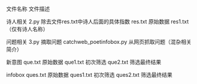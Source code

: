文件名称                        文件描述

诗人相关
2.py                            除去文件res.txt中诗人后面的具体指数
res.txt                         原始数据
res1.txt                        （仅有诗人名称）

问题相关
3.py                            摘取问题
catchweb_poetinfobox.py         从网页抓取问题（混杂相关简介）

新意图
que.txt                         原始数据
que1.txt                        初次筛选
que2.txt                        筛选最终结果

infobox
ques.txt                        原始数据
ques1.txt                       初次筛选
ques2.txt                       筛选最终结果
